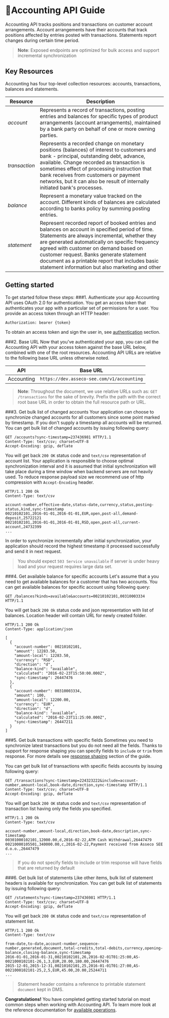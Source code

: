 
<span class="icon"></span>Accounting API Guide 
======================
Accounting API tracks positions and transactions on customer account arrangements. Account arrangements have their accounts that track positions affected by entries posted with transactions. Statements report changes during certain time period.

> **Note**: Exposed endpoints are optimized for bulk access and support incremental synchronization
   
Key Resources
-------------
Accounting has four top-level collection resources: accounts, transactions, balances and statements. 

Resource | Description
----------- |-----------
*account*  | Represents a record of transactions, posting entries and balances for specific types of product arrangements (account arrangements), maintained by a bank party on behalf of one or more owning parties.
*transaction*   | Represents a recorded change on monetary positions (balances) of interest to customers and bank - principal, outstanding debt, advance, available. Change recorded as transaction is sometimes effect of processing  instruction that bank receives from customers or payment networks, but it can also be result of internally initiated bank's processes.
*balance*    | Represent a monetary value tracked on the account. Different kinds of balances are calculated according to banks policy by summing posting entries. 
*statement* | Represent recorded report of booked entries and balances on account in specified period of time. Statements are always incremental, whether they are generated automatically on specific frequency agreed with customer on demand based on customer request. Banks generate statement document as a printable report that includes basic statement information but also marketing and other

Getting started
---------------
To get started follow these steps:
###1. Authenticate your app
Accounting API uses OAuth 2.0 for authentication. You get an access token that authenticates your app with a particular set of permissions for a user. You provide an access token through an HTTP header:
```
Authorization: bearer {token}
```
To obtain an access token and sign the user in, see [authentication]() section.

###2. Base URL
Now that you've authenticated your app, you can call the Accounting API with your access token against the base URL below, combined with one of the root resources. Accounting API URLs are relative to the following base URL unless otherwise noted.

API | Base URL
--------|---------
Accounting | `https://dev.asseco-see.com/v1/accounting`

> **Note**: Throughout the document, we use relative URLs such as: 
`GET /transactions` for the sake of brevity. 
Prefix the path with the correct root base URL in order to obtain the full resource path or URL.

###3. Get bulk list of changed accounts
Your application can choose to synchronize changed accounts for all customers since some point marked by timestamp. If you don't supply a timestamp all accounts will be returned. 
You can get bulk list of changed accounts by issuing following query:
```http
GET /accounts?sync-timestamp=237436981 HTTP/1.1
Content-Type: text/csv; charset=UTF-8
Accept-Encoding: gzip, deflate
```
You will get back `200 OK` status code and `text/csv` representation of account list. Your application is responsible to choose optimal synchronization interval and it is assumed that initial synchronization will take place during a time window when backend servers are not heavily used. To reduce response payload size we recommend use of http compression with `Accept-Encoding` header.

```http
HTTP/1.1 200 Ok
Content-Type: text/csv

account-number,effective-date,status-date,currency,status,posting-status,kind,sync-timestamp
00210102101,2016-01-01,2016-01-01,EUR,open,post-all,demand-deposit,25722121
00210102101,2016-01-01,2016-01-01,RSD,open,post-all,current-account,24732399
...

```
 In order to synchronize incrementally after initial synchronization, your application should record the highest timestamp it processed successfully and send it in next request.
 > You should expect `503 Service unavailable` if server is under heavy load and your request requires large data set.  

###4. Get available balance for specific accounts
Let's assume that a you need to get available balances for a customer that has two accounts.
You can get available balances for specific account using following query:

```http
GET /balances?kinds=available&accounts=00210102101,00310003334 HTTP/1.1
```
You will get back `200 Ok` status code and json representation with list of balances. Location header will contain URL for newly created folder.
```http
HTTP/1.1 200 Ok
Content-Type: application/json

[
  {
    "account-number": 00210102101,
    "amount": 12283.50,
    "amount-local": 12283.50,
    "currency": "RSD",
    "direction": "d",
    "balance-kind": "available",
    "calculated": "2016-02-23T15:50:00.000Z",
    "sync-timestamp": 26447476
  },
  {
    "account-number": 00310003334,
    "amount": 100,
    "amount-local": 12200.00,
    "currency": "EUR",
    "direction": "d",
    "balance-kind": "available",
    "calculated": "2016-02-23T11:25:00.000Z",
    "sync-timestamp": 26447211
  }
]

```

###5. Get bulk transactions with specific fields
Sometimes you need to synchronize latest transactions but you do not need all the fields. Thanks to support for response shaping you can specify fields to `include` or `trim` from response. For more details see [response shaping](common-getstarted.html#shaping) section of the guide.
 
You can get bulk list of transactions with specific fields accounts by issuing following query:
```http
GET /transactions?sync-timestamp=224323222&include=account-number,amount-local,book-date,direction,sync-timestamp HTTP/1.1
Content-Type: text/csv; charset=UTF-8
Accept-Encoding: gzip, deflate
```
You will get back `200 OK` status code and `text/csv` representation of transaction list having only the fields you specified.

```http
HTTP/1.1 200 Ok
Content-Type: text/csv

account-number,amount-local,direction,book-date,description,sync-timestamp
00301000102101,12000.00,d,2016-02-22,ATM Cash Withdrawal,26447479
00210000105501,340000.00,c,2016-02-22,Payment received from Asseco SEE d.o.o.,26447479
...

```
>If you do not specify fields to include or trim response will have fields that are returned by default

###6. Get bulk list of statements
Like other items, bulk list of statement headers is available for synchronization. 
You can get bulk list of statements by issuing following query:
```http
GET /statements?sync-timestamp=237436981 HTTP/1.1
Content-Type: text/csv; charset=UTF-8
Accept-Encoding: gzip, deflate
```
You will get back `200 OK` status code and `text/csv` representation of statement list.

```http
HTTP/1.1 200 Ok
Content-Type: text/csv

from-date,to-date,account-number,sequence-number,generated,document,total-credits,total-debits,currency,opening-balance,closing-balance,sync-timestamp
2016-01-01,2016-01-31,00210102101,26,2016-02-01T01:25:00,AS-0021000102101-26,1,3,EUR,20.00,180.00,26447476
2015-12-01,2015-12-31,00210102101,25,2016-01-01T01:27:00,AS-0021000102101-25,2,5,EUR,45.00,20.00,25244711
...

```
> Statement header contains a reference to printable statement `document` kept in DMS.

**Congratulations!** You have completed getting started tutorial on most common steps when working with Accounting API. To learn more look at the reference documentation for [available operations](accounting.html).

